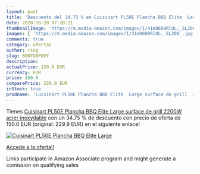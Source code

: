 ```yaml
---
layout: post
title: 'Descuento del 34.75 % en Cuisinart PL50E Plancha BBQ Elite  Large'
date: 2020-10-20 07:20:21
thumbnailImage: 'https://m.media-amazon.com/images/I/41mO608RlUL._SL200_.jpg'
images: [ 'https://m.media-amazon.com/images/I/41mO608RlUL._SL200_.jpg' ]
comments: true
category: ofertas
author: ring
slug: B00TO8POVY
description:
actualPrice: 150.0 EUR
currency: EUR
price: 150.0
comparePrice: 229.9 EUR
inStock: true
prodname: 'Cuisinart PL50E Plancha BBQ Elite  Large surface de grill  2200W  acier inoxydable'
---
```


Tienes [Cuisinart PL50E Plancha BBQ Elite  Large surface de grill  2200W  acier inoxydable](https://www.amazon.fr/dp/B00TO8POVY/?tag=tolees0d-21) con un 34.75 % de descuento con precio de oferta de 150.0 EUR (original: 229.9 EUR) en el siguiente enlace!

[![Cuisinart PL50E Plancha BBQ Elite  Large](https://m.media-amazon.com/images/I/41mO608RlUL._SL200_.jpg)](https://www.amazon.fr/dp/B00TO8POVY/?tag=tolees0d-21)

[Accede a la oferta!!](https://www.amazon.fr/dp/B00TO8POVY/?tag=tolees0d-21)

Links participate in Amazon Associate program and might generate a comission on qualifying sales



